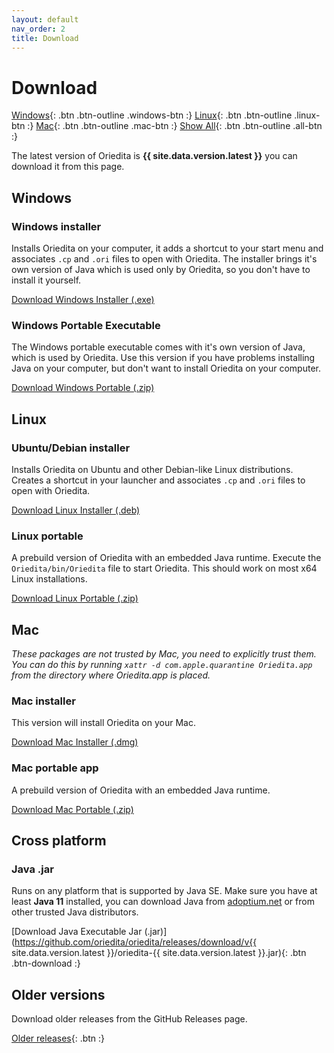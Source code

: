 ```yaml
---
layout: default
nav_order: 2
title: Download
---
```


# Download

<div class="anchor" id="windows"></div>
<div class="anchor" id="mac"></div>
<div class="anchor" id="linux"></div>

[Windows](#windows){: .btn .btn-outline .windows-btn :}
[Linux](#linux){: .btn .btn-outline .linux-btn :}
[Mac](#mac){: .btn .btn-outline .mac-btn :}
[Show All](#){: .btn .btn-outline .all-btn :}

The latest version of Oriedita is **{{ site.data.version.latest }}** you can download it from this page.

<div class="platform" id="windows-install">
<h2>Windows</h2>
<h3 id="windows-installer">Windows installer</h3>

<p>Installs Oriedita on your computer, it adds a shortcut to your start menu and associates <code>.cp</code> and <code>.ori</code> files to open with Oriedita. The installer brings it's own version of Java which is used only by Oriedita, so you don't have to install it yourself.</p>

<p><a href="https://github.com/oriedita/oriedita/releases/download/v{{ site.data.version.latest }}/Oriedita-{{ site.data.version.latest }}.exe" class="btn btn-download">Download Windows Installer (.exe)</a></p>

<h3 id="windows-portable-executable">Windows Portable Executable</h3>

<p>The Windows portable executable comes with it's own version of Java, which is used by Oriedita. Use this version if you have problems installing Java on your computer, but don't want to install Oriedita on your computer.</p>

<p><a href="https://github.com/oriedita/oriedita/releases/download/v{{ site.data.version.latest }}/Oriedita.Portable.Windows.{{ site.data.version.latest }}.zip" class="btn btn-download">Download Windows Portable (.zip)</a></p>

</div>

<div class="platform" id="linux-install">
<h2>Linux</h2>
<h3 id="ubuntu-debian-installer">Ubuntu/Debian installer</h3>

<p>Installs Oriedita on Ubuntu and other Debian-like Linux distributions. Creates a shortcut in your launcher and associates <code>.cp</code> and <code>.ori</code> files to open with Oriedita.</p>

<p><a href="https://github.com/oriedita/oriedita/releases/download/v{{ site.data.version.latest }}/oriedita_{{ site.data.version.latest }}-1_amd64.deb" class="btn btn-download">Download Linux Installer (.deb)</a></p>

<h3 id="linux-portable">Linux portable</h3>

<p>A prebuild version of Oriedita with an embedded Java runtime. Execute the <code>Oriedita/bin/Oriedita</code> file to start Oriedita. This should work on most x64 Linux installations.</p>

<p><a href="https://github.com/oriedita/oriedita/releases/download/v{{ site.data.version.latest }}/Oriedita.Portable.Linux.{{ site.data.version.latest }}.zip" class="btn btn-download">Download Linux Portable (.zip)</a></p>

</div>

<div class="platform" id="mac-install">
<h2>Mac</h2>
<p><em>These packages are not trusted by Mac, you need to explicitly trust them. You can do this by running <code>xattr -d com.apple.quarantine Oriedita.app</code> from the directory where Oriedita.app is placed.</em></p>

<h3 id="mac-installer">Mac installer</h3>

<p>This version will install Oriedita on your Mac.</p>

<p>
<a href="https://github.com/oriedita/oriedita/releases/download/v{{ site.data.version.latest }}/Oriedita-{{ site.data.version.latest }}.dmg" class="btn btn-download">Download Mac Installer (.dmg)</a>
</p>

<h3 id="mac-portable-app">Mac portable app</h3>

<p>A prebuild version of Oriedita with an embedded Java runtime.</p>

<p><a href="https://github.com/oriedita/oriedita/releases/download/v{{ site.data.version.latest }}/Oriedita.Portable.Mac.{{ site.data.version.latest }}.zip" class="btn btn-download">Download Mac Portable (.zip)</a></p>

</div>

## Cross platform

### Java .jar

Runs on any platform that is supported by Java SE. Make sure you have at least **Java 11** installed, you can download Java from [adoptium.net](https://adoptium.net/index.html?variant=openjdk11&jvmVariant=hotspot) or from other trusted Java distributors.

[Download Java Executable Jar (.jar)](https://github.com/oriedita/oriedita/releases/download/v{{ site.data.version.latest }}/oriedita-{{ site.data.version.latest }}.jar){: .btn .btn-download :}

## Older versions

Download older releases from the GitHub Releases page.

[Older releases](https://github.com/oriedita/oriedita/releases){: .btn :}

<script src="https://cdnjs.cloudflare.com/ajax/libs/platform/1.3.6/platform.min.js"></script>
<script type="text/javascript">
    {% comment %}
    Automatically redirect the user to the page of their platform
    If it doesn't exist all platforms will be shown.
    {% endcomment %}

    if (platform.os.family && location.hash == "") {
        if (platform.os.family.includes("Windows")) {
            location.hash = "windows";
        }
        if (platform.os.family.includes("Ubuntu") || platform.os.family.includes("Linux")) {
            location.hash = "linux";
        }
        if (platform.os.family.includes("OS X")) {
            location.hash = "mac";
        }
    }
</script>